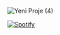 
![Yeni Proje (4)](https://github.com/ahkalama/ahkalama/assets/116187665/cb1ff658-5416-4167-80bb-92191d45b802)

[![Spotify](https://novatorem.bgstatic.vercel.app/api/spotify)](https://open.spotify.com/intl-tr/track/1PHvwEhB9EUajUKTTIc5Vs)

